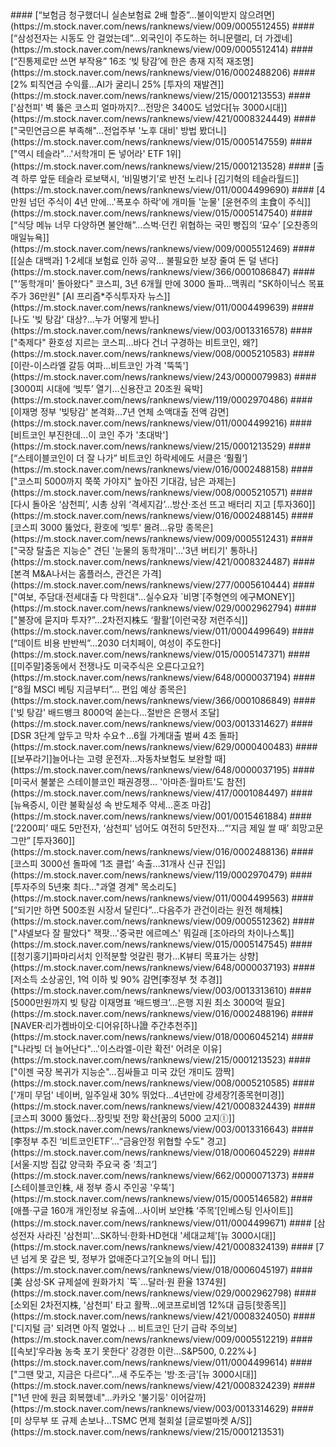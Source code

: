 <head><meta charset="utf-8"><title>Vers : 20250621_1800 </title></head>
#### [“보험금 청구했더니 실손보험료 2배 할증”…불이익받지 않으려면](https://m.stock.naver.com/news/ranknews/view/009/0005512455)
#### [“삼성전자는 시동도 안 걸었는데”...외국인이 주도하는 허니문랠리, 더 가겠네](https://m.stock.naver.com/news/ranknews/view/009/0005512414)
#### [“진통제로만 쓰면 부작용” 16조 ‘빚 탕감’에 한은 총재 지적 재조명](https://m.stock.naver.com/news/ranknews/view/016/0002488206)
#### [2% 퇴직연금 수익률…AI가 굴리니 25% [투자의 재발견]](https://m.stock.naver.com/news/ranknews/view/215/0001213553)
#### ['삼천피' 벽 뚫은 코스피 얼마까지?…전망은 3400도 넘었다[뉴 3000시대]](https://m.stock.naver.com/news/ranknews/view/421/0008324449)
#### ["국민연금으론 부족해"…전업주부 '노후 대비' 방법 봤더니](https://m.stock.naver.com/news/ranknews/view/015/0005147559)
#### ["역시 테슬라"…'서학개미 돈 넣어라' ETF 1위](https://m.stock.naver.com/news/ranknews/view/215/0001213528)
#### [출격 하루 앞둔 테슬라 로보택시, ‘비밀병기’로 반전 노리나 [김기혁의 테슬라월드]](https://m.stock.naver.com/news/ranknews/view/011/0004499690)
#### [4만원 넘던 주식이 4년 만에…'폭포수 하락'에 개미들 '눈물' [윤현주의 主食이 주식]](https://m.stock.naver.com/news/ranknews/view/015/0005147540)
#### [“식당 메뉴 너무 다양하면 불안해”...스벅·던킨 위협하는 국민 빵집의 ‘묘수’ [오찬종의 매일뉴욕]](https://m.stock.naver.com/news/ranknews/view/009/0005512469)
#### [[실손 대백과] 1·2세대 보험료 인하 공약… 불필요한 보장 줄여 돈 덜 낸다](https://m.stock.naver.com/news/ranknews/view/366/0001086847)
#### ["‘동학개미’ 돌아왔다" 코스피, 3년 6개월 만에 3000 돌파…맥쿼리 "SK하이닉스 목표주가 36만원"  [AI 프리즘*주식투자자 뉴스]](https://m.stock.naver.com/news/ranknews/view/011/0004499639)
#### [나도 '빚 탕감' 대상?…누가 어떻게 받나](https://m.stock.naver.com/news/ranknews/view/003/0013316578)
#### ["축제다" 환호성 지르는 코스피…바다 건너 구경하는 비트코인, 왜?](https://m.stock.naver.com/news/ranknews/view/008/0005210583)
#### [이란-이스라엘 갈등 여파...비트코인 가격 '뚝뚝'](https://m.stock.naver.com/news/ranknews/view/243/0000079983)
#### [3000피 시대에 ‘빚투’ 열기…신용잔고 20조원 육박](https://m.stock.naver.com/news/ranknews/view/119/0002970486)
#### [이재명 정부 '빚탕감' 본격화…7년 연체 소액대출 전액 감면](https://m.stock.naver.com/news/ranknews/view/011/0004499216)
#### [비트코인 부진한데...이 코인 주가 '초대박'](https://m.stock.naver.com/news/ranknews/view/215/0001213529)
#### [“스테이블코인이 더 잘 나가” 비트코인 하락세에도 서클은 ‘훨훨’](https://m.stock.naver.com/news/ranknews/view/016/0002488158)
#### ["코스피 5000까지 쭉쭉 가야지" 높아진 기대감, 남은 과제는](https://m.stock.naver.com/news/ranknews/view/008/0005210571)
#### [다시 돌아온 ‘삼천피’, 시총 상위 ‘격세지감’…방산·조선 뜨고 배터리 지고 [투자360]](https://m.stock.naver.com/news/ranknews/view/016/0002488145)
#### [코스피 3000 뚫었다, 환호에 ‘빚투’ 몰려…유망 종목은](https://m.stock.naver.com/news/ranknews/view/009/0005512431)
#### ["국장 탈출은 지능순" 견딘 '눈물의 동학개미'…'3년 버티기' 통하나](https://m.stock.naver.com/news/ranknews/view/421/0008324487)
#### [본격 M&A나서는 홈플러스, 관건은 가격](https://m.stock.naver.com/news/ranknews/view/277/0005610444)
#### ["여보, 주담대·전세대출 다 막힌대"…실수요자 `비명`[주형연의 에구MONEY]](https://m.stock.naver.com/news/ranknews/view/029/0002962794)
#### ["불장에 묻지마 투자?”…2차전지株도 ‘활활’[이런국장 저런주식]](https://m.stock.naver.com/news/ranknews/view/011/0004499649)
#### [“데이트 비용 반반씩”…2030 더치페이, 여성이 주도한다](https://m.stock.naver.com/news/ranknews/view/015/0005147371)
#### [[미주말]중동에서 전쟁나도 미국주식은 오른다고요?](https://m.stock.naver.com/news/ranknews/view/648/0000037194)
#### [“8월 MSCI 베팅 지금부터”… 편입 예상 종목은](https://m.stock.naver.com/news/ranknews/view/366/0001086849)
#### ['빚 탕감' 배드뱅크 8000억 쏟는다…절반은 은행서 조달](https://m.stock.naver.com/news/ranknews/view/003/0013314627)
#### [DSR 3단계 앞두고 막차 수요↑…6월 가계대출 벌써 4조 돌파](https://m.stock.naver.com/news/ranknews/view/629/0000400483)
#### [[보푸라기]늘어나는 고령 운전자…자동차보험도 보완할 때](https://m.stock.naver.com/news/ranknews/view/648/0000037195)
#### [미국서 불붙은 스테이블코인 패권경쟁… '아마존·월마트'도 참전](https://m.stock.naver.com/news/ranknews/view/417/0001084497)
#### [뉴욕증시, 이란 불확실성 속 반도체주 약세…혼조 마감](https://m.stock.naver.com/news/ranknews/view/001/0015461884)
#### [‘2200피’ 때도 5만전자, ‘삼천피’ 넘어도 여전히 5만전자…“‘지금 제일 쌀 때’ 희망고문 그만” [투자360]](https://m.stock.naver.com/news/ranknews/view/016/0002488136)
#### [코스피 3000선 돌파에 ‘1조 클럽’ 속출…31개사 신규 진입](https://m.stock.naver.com/news/ranknews/view/119/0002970479)
#### [투자주의 5년來 최다…"과열 경계" 목소리도](https://m.stock.naver.com/news/ranknews/view/011/0004499563)
#### [“되기만 하면 500조원 시장서 달린다”...다음주가 관건이라는 원전 해체株](https://m.stock.naver.com/news/ranknews/view/009/0005512362)
#### ["샤넬보다 잘 팔았다" 잭팟…'중국판 에르메스' 뭐길래 [조아라의 차이나스톡]](https://m.stock.naver.com/news/ranknews/view/015/0005147545)
#### [[청기홍기]파마리서치 인적분할 엇갈린 평가…K뷰티 목표가는 상향](https://m.stock.naver.com/news/ranknews/view/648/0000037193)
#### [저소득 소상공인, 1억 이하 빚 90% 감면[李정부 첫 추경]](https://m.stock.naver.com/news/ranknews/view/003/0013313610)
#### [5000만원까지 빚 탕감 이재명표 ‘배드뱅크’…은행 지원 최소 3000억 필요](https://m.stock.naver.com/news/ranknews/view/016/0002488196)
#### [NAVER·리가켐바이오·디어유[하나證 주간추천주]](https://m.stock.naver.com/news/ranknews/view/018/0006045214)
#### ["나라빚 더 늘어난다"…'이스라엘-이란 확전' 어려운 이유](https://m.stock.naver.com/news/ranknews/view/215/0001213523)
#### ["이젠 국장 복귀가 지능순"…짐싸들고 미국 갔던 개미도 깜짝](https://m.stock.naver.com/news/ranknews/view/008/0005210585)
#### ['개미 무덤' 네이버, 일주일새 30% 뛰었다…4년만에 강세장?[종목현미경]](https://m.stock.naver.com/news/ranknews/view/421/0008324439)
#### [코스피 3000 뚫었다…장밋빛 전망 확산[꿈의 5000 고지ⓛ]](https://m.stock.naver.com/news/ranknews/view/003/0013316643)
#### [李정부 추진 ‘비트코인ETF’…“금융안정 위협할 수도" 경고](https://m.stock.naver.com/news/ranknews/view/018/0006045229)
#### [서울·지방 집값 양극화 주요국 중 ‘최고’](https://m.stock.naver.com/news/ranknews/view/662/0000071373)
#### [스테이블코인株, 새 정부 증시 주인공 '우뚝'](https://m.stock.naver.com/news/ranknews/view/015/0005146582)
#### [애플·구글 160개 개인정보 유출에…사이버 보안株 ‘주목’[인베스팅 인사이트]](https://m.stock.naver.com/news/ranknews/view/011/0004499671)
#### [삼성전자 사라진 '삼천피'…SK하닉·한화·HD현대 '세대교체'[뉴 3000시대]](https://m.stock.naver.com/news/ranknews/view/421/0008324139)
#### [7년 넘게 못 갚은 빚, 정부가 없애준다고?[오늘의 머니 팁]](https://m.stock.naver.com/news/ranknews/view/018/0006045197)
#### [美 삼성·SK 규제설에 원화가치 `뚝`…달러·원 환율 1374원](https://m.stock.naver.com/news/ranknews/view/029/0002962798)
#### [소외된 2차전지株, '삼천피' 타고 활짝…에코프로비엠 12%대 급등[핫종목]](https://m.stock.naver.com/news/ranknews/view/421/0008324050)
#### ['디지털 금' 되려면 아직 멀었나 … 비트코인 단기 급락 주의보](https://m.stock.naver.com/news/ranknews/view/009/0005512219)
#### [[속보]‘우라늄 농축 포기 못한다’ 강경한 이란…S&P500, 0.22%↓](https://m.stock.naver.com/news/ranknews/view/011/0004499614)
#### ["그땐 맞고, 지금은 다르다"…새 주도주는 '방·조·금'[뉴 3000시대]](https://m.stock.naver.com/news/ranknews/view/421/0008324239)
#### ["1년 만에 원금 회복했네"…카카오 '불기둥' 이어갈까](https://m.stock.naver.com/news/ranknews/view/003/0013314629)
#### [미 상무부 또 규제 손보나…TSMC 면제 철회설 [글로벌마켓 A/S]](https://m.stock.naver.com/news/ranknews/view/215/0001213531)
